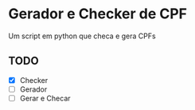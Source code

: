 # Gerador e Checker de CPF
Um script em python que checa e gera CPFs

## TODO
- [x] Checker
- [ ] Gerador
- [ ] Gerar e Checar
